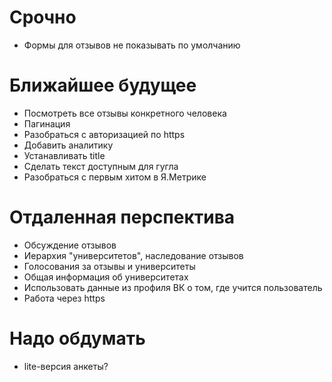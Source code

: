 # Срочно
- Формы для отзывов не показывать по умолчанию

# Ближайшее будущее
- Посмотреть все отзывы конкретного человека
- Пагинация
- Разобраться с авторизацией по https
- Добавить аналитику
- Устанавливать title
- Сделать текст доступным для гугла
- Разобраться с первым хитом в Я.Метрике

# Отдаленная перспектива
- Обсуждение отзывов
- Иерархия "университетов", наследование отзывов
- Голосования за отзывы и университеты
- Общая информация об университетах
- Использовать данные из профиля ВК о том, где учится пользователь
- Работа через https

# Надо обдумать
- lite-версия анкеты?
